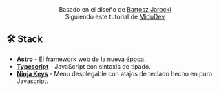 

<div align="center">
Basado en el diseño de <a href="https://github.com/BartoszJarocki/cv">Bartosz Jarocki</a>

</div>

<div align="center">
 Siguiendo este tutorial de <a href="https://www.youtube.com/watch?v=Zwh92LTB-Bk">MiduDev</a>

</div>

## 🛠️ Stack

- [**Astro**](https://astro.build/) - El framework web de la nueva época.
- [**Typescript**](https://www.typescriptlang.org/) - JavaScript con sintaxis de tipado.
- [**Ninja Keys**](https://github.com/ssleptsov/ninja-keys) - Menu desplegable con atajos de teclado hecho en puro Javascript.




